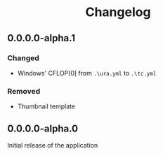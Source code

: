 
<h1 align="center" style="font-weight: bold">
    Changelog
</h1>

<h2 id="0-0-0-0-0-1">0.0.0.0-alpha.1</h2>

<h3 id="0-0-0-0-0-1-changed">Changed</h3>

- Windows' CFLOP[0] from `.\ura.yml` to `.\tc.yml`

<h3 id="0-0-0-0-0-1-removed">Removed</h3>

- Thumbnail template

<h2 id="0-0-0-0-0-0">0.0.0.0-alpha.0</h2>

Initial release of the application

